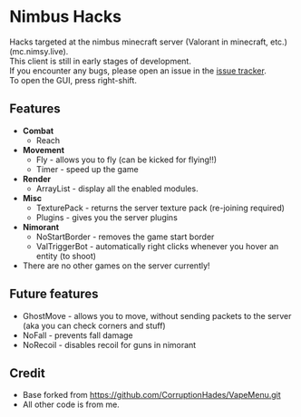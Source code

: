 # Nimbus Hacks
Hacks targeted at the nimbus minecraft server (Valorant in minecraft, etc.) (mc.nimsy.live).<br>
This client is still in early stages of development.<br>
If you encounter any bugs, please open an issue in the [issue tracker](https://github.com/gkursi/nimbus_hacks/issues).<br>
To open the GUI, press right-shift.

## Features
+ **Combat**
  + Reach
+ **Movement**
  + Fly - allows you to fly (can be kicked for flying!!)
  + Timer - speed up the game
+ **Render**
  + ArrayList - display all the enabled modules.
+ **Misc**
  + TexturePack - returns the server texture pack (re-joining required)
  + Plugins - gives you the server plugins
+ **Nimorant**
  + NoStartBorder - removes the game start border
  + ValTriggerBot - automatically right clicks whenever you hover an entity (to shoot)
+ There are no other games on the server currently!

## Future features
+ GhostMove - allows you to move, without sending packets to the server <br>(aka you can check corners and stuff)
+ NoFall - prevents fall damage
+ NoRecoil - disables recoil for guns in nimorant

## Credit
+ Base forked from https://github.com/CorruptionHades/VapeMenu.git <br>
+ All other code is from me.
